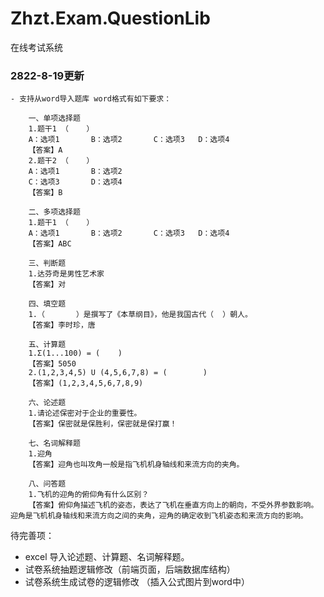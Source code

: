 # Zhzt.Exam.QuestionLib
在线考试系统

### 2822-8-19更新 
    - 支持从word导入题库 word格式有如下要求：
        
        一、单项选择题
        1.题干1 （    ）
        A：选项1       B：选项2       C：选项3   D：选项4
        【答案】A
        2.题干2 （    ）
        A：选项1       B：选项2       
        C：选项3       D：选项4
        【答案】B

        二、多项选择题
        1.题干1 （    ）
        A：选项1       B：选项2       C：选项3   D：选项4
        【答案】ABC

        三、判断题
        1.达芬奇是男性艺术家
        【答案】对

        四、填空题
        1.（       ）是撰写了《本草纲目》，他是我国古代（  ）朝人。
        【答案】李时珍，唐

        五、计算题
        1.Σ(1...100) = (    )
        【答案】5050
        2.(1,2,3,4,5) U (4,5,6,7,8) = (        )
        【答案】(1,2,3,4,5,6,7,8,9)

        六、论述题
        1.请论述保密对于企业的重要性。
        【答案】保密就是保胜利，保密就是保打赢！

        七、名词解释题
        1.迎角
        【答案】迎角也叫攻角一般是指飞机机身轴线和来流方向的夹角。

        八、问答题
        1.飞机的迎角的俯仰角有什么区别？
        【答案】俯仰角描述飞机的姿态，表达了飞机在垂直方向上的朝向，不受外界参数影响。迎角是飞机机身轴线和来流方向之间的夹角，迎角的确定收到飞机姿态和来流方向的影响。

待完善项：
- excel 导入论述题、计算题、名词解释题。
- 试卷系统抽题逻辑修改（前端页面，后端数据库结构）
- 试卷系统生成试卷的逻辑修改 （插入公式图片到word中）